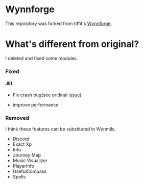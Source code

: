 # Wynnforge
This repository was forked from tiffit's
[Wynnforge](https://github.com/tiffit/Wynnforge).



# What's different from original?

I deleted and fixed some modules.

### Fixed

#### JEI 

- Fix crash bug(see oridinal
[issue](https://github.com/tiffit/Wynnforge/issues/7))

- improve performance 

### Removed

I think these features can be substituted in Wynntils.

- Discord
- Exact Xp
- Info
- Journey Map
- Music Visualizer
- PlayerInfo
- UsefulCompass
- Spells